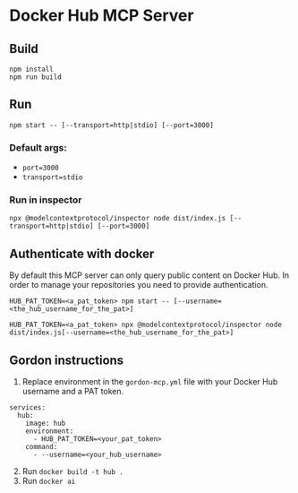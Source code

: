 # Docker Hub MCP Server

## Build

```
npm install
npm run build
```

## Run

```
npm start -- [--transport=http|stdio] [--port=3000]
```
### Default args:
* `port=3000`
* `transport=stdio`

### Run in inspector

```
npx @modelcontextprotocol/inspector node dist/index.js [--transport=http|stdio] [--port=3000]
```

## Authenticate with docker
By default this MCP server can only query public content on Docker Hub. In order to manage your repositories you need to provide authentication.

```
HUB_PAT_TOKEN=<a_pat_token> npm start -- [--username=<the_hub_username_for_the_pat>]
```

```
HUB_PAT_TOKEN=<a_pat_token> npx @modelcontextprotocol/inspector node dist/index.js[--username=<the_hub_username_for_the_pat>]
```


## Gordon instructions

1. Replace environment in the `gordon-mcp.yml` file with your Docker Hub username and a PAT token.

```
services:
  hub:
    image: hub
    environment:
      - HUB_PAT_TOKEN=<your_pat_token>
    command:
      - --username=<your_hub_username>
```

2. Run `docker build -t hub .`
3. Run `docker ai`
